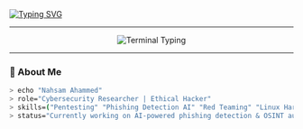 <a href="https://git.io/typing-svg">
  <img src="https://readme-typing-svg.herokuapp.com?font=Fira+Code&size=22&pause=1000&color=8EFFEF&center=true&vCenter=true&width=500&lines=Hey%2C+I'm+Nahsam+Ahammed;Cybersecurity+Analyst+%7C+Pentester;Linux+Wizard+%7C+Cloud+Explorer;Securing+The+World%2C+One+Line+Of+Code+At+A+Time" alt="Typing SVG" />
</a>

---

<p align="center">
  <img src="https://readme-typing-svg.herokuapp.com?font=Fira+Code&size=18&pause=1000&color=00FFB2&center=true&vCenter=true&width=440&lines=%24+whoami;nahsam@cyberverse:~%24+Security+Researcher;Breach+the+shell.+Secure+the+core." alt="Terminal Typing" />
</p>

---

### 🧠 About Me

```bash
> echo "Nahsam Ahammed"
> role="Cybersecurity Researcher | Ethical Hacker"
> skills=("Pentesting" "Phishing Detection AI" "Red Teaming" "Linux Hardening")
> status="Currently working on AI-powered phishing detection & OSINT automation."
